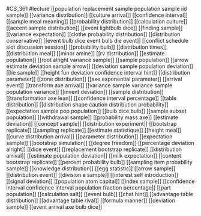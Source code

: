 #CS_361
#lecture
[[population replacement sample population sample iid sample]]
[[variance distribution]]
[[culture arrival]]
[[confidence interval]]
[[sample meal meaning]]
[[probability distribution]]
[[calculation culture]]
[[accent sample distribution]]
[[event lightbulb dice]]
[[finding sample]]
[[variance expectation]]
[[clothe probability distribution]]
[[distribution conservative]]
[[event bulb dice event bulb die event]]
[[conflict schedule slot discussion session]]
[[probability bulb]]
[[distribution times]]
[[distribution meal]]
[[minor amine]]
[[rv distribution]]
[[estimate population]]
[[root alright variance sample]]
[[sample population]]
[[arrow estimate deviation sample arrow]]
[[deviation sample population deviation]]
[[lie sample]]
[[height fun deviation confidence interval hint]]
[[distribution parameter]]
[[zone distribution]]
[[axe exponential parameter]]
[[arrival event]]
[[transform axe arrival]]
[[variance sample variance sample population variance]]
[[invent deviation]]
[[sample distribution]]
[[transformation axe lean]]
[[confidence interval percentage]]
[[table distribution]]
[[distribution shape caution distribution probability]]
[[expectation sample pop population]]
[[bulb dice bulb]]
[[sample subset population]]
[[withdrawal sample]]
[[probability mass axe]]
[[estimate deviation]]
[[concept sample]]
[[distribution experiment]]
[[bootstrap replicate]]
[[sampling replicate]]
[[estimate statistique]]
[[height meal]]
[[curve distribution arrival]]
[[parameter distribution]]
[[expectation sample]]
[[bootstrap simulation]]
[[degree freedom]]
[[percentage deviation alright]]
[[dice event]]
[[replacement bootstrap replicate]]
[[distribution arrival]]
[[estimate population deviation]]
[[milk expectation]]
[[content bootstrap replicate]]
[[percent probability bulb]]
[[sampling item probability sample]]
[[knowledge distribution]]
[[egg statistic]]
[[arrow sample]]
[[distribution event]]
[[division e sample]]
[[interest self introduction]]
[[signal deviation]]
[[population atom capital]]
[[index sample]]
[[confidence interval confidence interval population fraction percentage]]
[[part population]]
[[calculation salt]]
[[event bulb]]
[[chat hint]]
[[advantage table distribution]]
[[advantage table rival]]
[[formula manner]]
[[deviation sample]]
[[event arrival axe bulb dice]]
